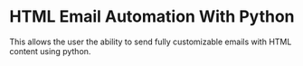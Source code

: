 # HTML Email Automation With Python
This allows the user the ability to send fully customizable emails with HTML content using python.

